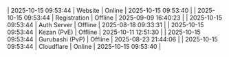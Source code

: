 | 2025-10-15 09:53:44 | Website | Online | 2025-10-15 09:53:40 |
| 2025-10-15 09:53:44 | Registration | Offline | 2025-09-09 16:40:23 |
| 2025-10-15 09:53:44 | Auth Server | Offline | 2025-08-18 09:33:31 |
| 2025-10-15 09:53:44 | Kezan (PvE) | Offline | 2025-10-11 12:51:30 |
| 2025-10-15 09:53:44 | Gurubashi (PvP) | Offline | 2025-08-23 21:44:06 |
| 2025-10-15 09:53:44 | Cloudflare | Online | 2025-10-15 09:53:40 |
